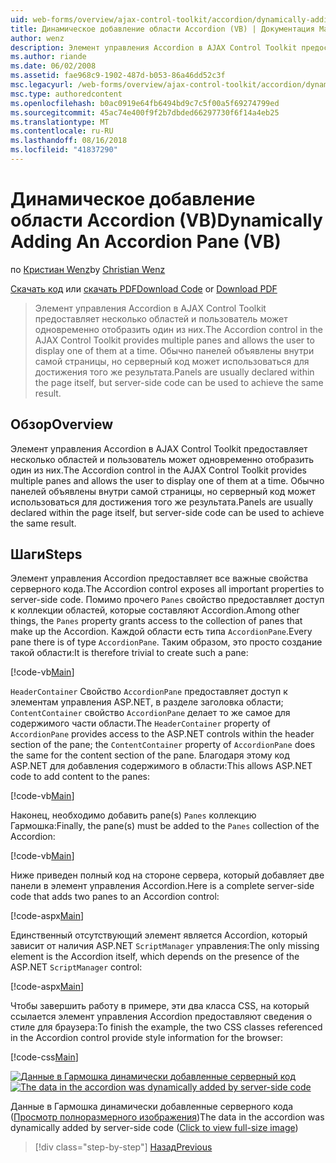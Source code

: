 ```yaml
---
uid: web-forms/overview/ajax-control-toolkit/accordion/dynamically-adding-an-accordion-pane-vb
title: Динамическое добавление области Accordion (VB) | Документация Майкрософт
author: wenz
description: Элемент управления Accordion в AJAX Control Toolkit предоставляет несколько областей и пользователь может одновременно отобразить один из них. Панели обычно объявляются w...
ms.author: riande
ms.date: 06/02/2008
ms.assetid: fae968c9-1902-487d-b053-86a46dd52c3f
msc.legacyurl: /web-forms/overview/ajax-control-toolkit/accordion/dynamically-adding-an-accordion-pane-vb
msc.type: authoredcontent
ms.openlocfilehash: b0ac0919e64fb6494bd9c7c5f00a5f69274799ed
ms.sourcegitcommit: 45ac74e400f9f2b7dbded66297730f6f14a4eb25
ms.translationtype: MT
ms.contentlocale: ru-RU
ms.lasthandoff: 08/16/2018
ms.locfileid: "41837290"
---
```

<a name="dynamically-adding-an-accordion-pane-vb"></a><span data-ttu-id="be363-104">Динамическое добавление области Accordion (VB)</span><span class="sxs-lookup"><span data-stu-id="be363-104">Dynamically Adding An Accordion Pane (VB)</span></span>
====================
<span data-ttu-id="be363-105">по [Кристиан Wenz](https://github.com/wenz)</span><span class="sxs-lookup"><span data-stu-id="be363-105">by [Christian Wenz](https://github.com/wenz)</span></span>

<span data-ttu-id="be363-106">[Скачать код](http://download.microsoft.com/download/5/6/d/56d50cef-2011-4c8f-9891-7edc6dc57df9/Accordion2.vb.zip) или [скачать PDF](http://download.microsoft.com/download/6/7/1/6718d452-ff89-4d3f-a90e-c74ec2d636a3/accordion2VB.pdf)</span><span class="sxs-lookup"><span data-stu-id="be363-106">[Download Code](http://download.microsoft.com/download/5/6/d/56d50cef-2011-4c8f-9891-7edc6dc57df9/Accordion2.vb.zip) or [Download PDF](http://download.microsoft.com/download/6/7/1/6718d452-ff89-4d3f-a90e-c74ec2d636a3/accordion2VB.pdf)</span></span>

> <span data-ttu-id="be363-107">Элемент управления Accordion в AJAX Control Toolkit предоставляет несколько областей и пользователь может одновременно отобразить один из них.</span><span class="sxs-lookup"><span data-stu-id="be363-107">The Accordion control in the AJAX Control Toolkit provides multiple panes and allows the user to display one of them at a time.</span></span> <span data-ttu-id="be363-108">Обычно панелей объявлены внутри самой страницы, но серверный код может использоваться для достижения того же результата.</span><span class="sxs-lookup"><span data-stu-id="be363-108">Panels are usually declared within the page itself, but server-side code can be used to achieve the same result.</span></span>


## <a name="overview"></a><span data-ttu-id="be363-109">Обзор</span><span class="sxs-lookup"><span data-stu-id="be363-109">Overview</span></span>

<span data-ttu-id="be363-110">Элемент управления Accordion в AJAX Control Toolkit предоставляет несколько областей и пользователь может одновременно отобразить один из них.</span><span class="sxs-lookup"><span data-stu-id="be363-110">The Accordion control in the AJAX Control Toolkit provides multiple panes and allows the user to display one of them at a time.</span></span> <span data-ttu-id="be363-111">Обычно панелей объявлены внутри самой страницы, но серверный код может использоваться для достижения того же результата.</span><span class="sxs-lookup"><span data-stu-id="be363-111">Panels are usually declared within the page itself, but server-side code can be used to achieve the same result.</span></span>

## <a name="steps"></a><span data-ttu-id="be363-112">Шаги</span><span class="sxs-lookup"><span data-stu-id="be363-112">Steps</span></span>

<span data-ttu-id="be363-113">Элемент управления Accordion предоставляет все важные свойства серверного кода.</span><span class="sxs-lookup"><span data-stu-id="be363-113">The Accordion control exposes all important properties to server-side code.</span></span> <span data-ttu-id="be363-114">Помимо прочего `Panes` свойство предоставляет доступ к коллекции областей, которые составляют Accordion.</span><span class="sxs-lookup"><span data-stu-id="be363-114">Among other things, the `Panes` property grants access to the collection of panes that make up the Accordion.</span></span> <span data-ttu-id="be363-115">Каждой области есть типа `AccordionPane`.</span><span class="sxs-lookup"><span data-stu-id="be363-115">Every pane there is of type `AccordionPane`.</span></span> <span data-ttu-id="be363-116">Таким образом, это просто создание такой области:</span><span class="sxs-lookup"><span data-stu-id="be363-116">It is therefore trivial to create such a pane:</span></span>

[!code-vb[Main](dynamically-adding-an-accordion-pane-vb/samples/sample1.vb)]

<span data-ttu-id="be363-117">`HeaderContainer` Свойство `AccordionPane` предоставляет доступ к элементам управления ASP.NET, в разделе заголовка области; `ContentContainer` свойство `AccordionPane` делает то же самое для содержимого части области.</span><span class="sxs-lookup"><span data-stu-id="be363-117">The `HeaderContainer` property of `AccordionPane` provides access to the ASP.NET controls within the header section of the pane; the `ContentContainer` property of `AccordionPane` does the same for the content section of the pane.</span></span> <span data-ttu-id="be363-118">Благодаря этому код ASP.NET для добавления содержимого в области:</span><span class="sxs-lookup"><span data-stu-id="be363-118">This allows ASP.NET code to add content to the panes:</span></span>

[!code-vb[Main](dynamically-adding-an-accordion-pane-vb/samples/sample2.vb)]

<span data-ttu-id="be363-119">Наконец, необходимо добавить pane(s) `Panes` коллекцию Гармошка:</span><span class="sxs-lookup"><span data-stu-id="be363-119">Finally, the pane(s) must be added to the `Panes` collection of the Accordion:</span></span>

[!code-vb[Main](dynamically-adding-an-accordion-pane-vb/samples/sample3.vb)]

<span data-ttu-id="be363-120">Ниже приведен полный код на стороне сервера, который добавляет две панели в элемент управления Accordion.</span><span class="sxs-lookup"><span data-stu-id="be363-120">Here is a complete server-side code that adds two panes to an Accordion control:</span></span>

[!code-aspx[Main](dynamically-adding-an-accordion-pane-vb/samples/sample4.aspx)]

<span data-ttu-id="be363-121">Единственный отсутствующий элемент является Accordion, который зависит от наличия ASP.NET `ScriptManager` управления:</span><span class="sxs-lookup"><span data-stu-id="be363-121">The only missing element is the Accordion itself, which depends on the presence of the ASP.NET `ScriptManager` control:</span></span>

[!code-aspx[Main](dynamically-adding-an-accordion-pane-vb/samples/sample5.aspx)]

<span data-ttu-id="be363-122">Чтобы завершить работу в примере, эти два класса CSS, на который ссылается элемент управления Accordion предоставляют сведения о стиле для браузера:</span><span class="sxs-lookup"><span data-stu-id="be363-122">To finish the example, the two CSS classes referenced in the Accordion control provide style information for the browser:</span></span>

[!code-css[Main](dynamically-adding-an-accordion-pane-vb/samples/sample6.css)]


<span data-ttu-id="be363-123">[![Данные в Гармошка динамически добавленные серверный код](dynamically-adding-an-accordion-pane-vb/_static/image2.png)](dynamically-adding-an-accordion-pane-vb/_static/image1.png)</span><span class="sxs-lookup"><span data-stu-id="be363-123">[![The data in the accordion was dynamically added by server-side code](dynamically-adding-an-accordion-pane-vb/_static/image2.png)](dynamically-adding-an-accordion-pane-vb/_static/image1.png)</span></span>

<span data-ttu-id="be363-124">Данные в Гармошка динамически добавленные серверного кода ([Просмотр полноразмерного изображения](dynamically-adding-an-accordion-pane-vb/_static/image3.png))</span><span class="sxs-lookup"><span data-stu-id="be363-124">The data in the accordion was dynamically added by server-side code ([Click to view full-size image](dynamically-adding-an-accordion-pane-vb/_static/image3.png))</span></span>

> [!div class="step-by-step"]
> [<span data-ttu-id="be363-125">Назад</span><span class="sxs-lookup"><span data-stu-id="be363-125">Previous</span></span>](databinding-to-an-accordion-vb.md)
